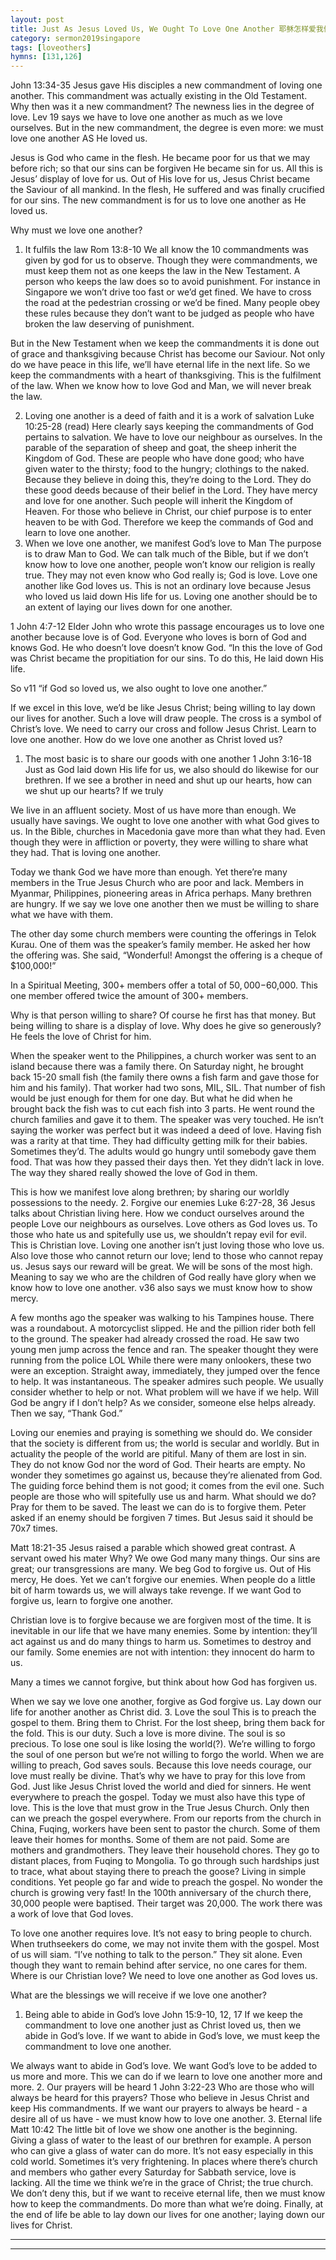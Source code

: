 ```yaml
---
layout: post
title: Just As Jesus Loved Us, We Ought To Love One Another 耶稣怎样爱我们，我们也怎样相爱
category: sermon2019singapore
tags: [loveothers]
hymns: [131,126]
---
```


John 13:34-35
Jesus gave His disciples a new commandment of loving one another. This commandment was actually existing in the Old Testament. Why then was it a new commandment? The newness lies in the degree of love. Lev 19 says we have to love one another as much as we love ourselves. But in the new commandment, the degree is even more: we must love one another AS He loved us. 

Jesus is God who came in the flesh. He became poor for us that we may before rich; so that our sins can be forgiven He became sin for us. All this is Jesus’ display of love for us. Out of His love for us, Jesus Christ became the Saviour of all mankind. In the flesh, He suffered and was finally crucified for our sins. The new commandment is for us to love one another as He loved us. 

Why must we love one another?
1. It fulfils the law
Rom 13:8-10
We all know the 10 commandments was given by god for us to observe. Though they were commandments, we must keep them not as one keeps the law in the New Testament. A person who keeps the law does so to avoid punishment. For instance in Singapore we won’t drive too fast or we’d get fined. We have to cross the road at the pedestrian crossing or we’d be fined. Many people obey these rules because they don’t want to be judged as people who have broken the law deserving of punishment.

But in the New Testament when we keep the commandments it is done out of grace and thanksgiving because Christ has become our Saviour. Not only do we have peace in this life, we’ll have eternal life in the next life. So we keep the commandments with a heart of thanksgiving. This is the fulfilment of the law. When we know how to love God and Man, we will never break the law. 

2. Loving one another is a deed of faith and it is a work of salvation 
Luke 10:25-28 (read)
Here clearly says keeping the commandments of God pertains to salvation. We have to love our neighbour as ourselves. In the parable of the separation of sheep and goat, the sheep inherit the Kingdom of God. These are people who have done good; who have given water to the thirsty; food to the hungry; clothings to the naked. Because they believe in doing this, they’re doing to the Lord. They do these good deeds because of their belief in the Lord. They have mercy and love for one another. Such people will inherit the Kingdom of Heaven. For those who believe in Christ, our chief purpose is to enter heaven to be with God. Therefore we keep the commands of God and learn to love one another. 
3. When we love one another, we manifest God’s love to Man
The purpose is to draw Man to God. We can talk much of the Bible, but if we don’t know how to love one another, people won’t know our religion is really true. They may not even know who God really is; God is love. Love one another like God loves us. This is not an ordinary love because Jesus who loved us laid down His life for us. Loving one another should be to an extent of laying our lives down for one another. 

1 John 4:7-12
Elder John who wrote this passage encourages us to love one another because love is of God. Everyone who loves is born of God and knows God. He who doesn’t love doesn’t know God. “In this the love of God was 
Christ became the propitiation for our sins. To do this, He laid down His life. 

So v11 “if God so loved us, we also ought to love one another.”

If we excel in this love, we’d be like Jesus Christ; being willing to lay down our lives for another. Such a love will draw people. The cross is a symbol of Christ’s love. We need to carry our cross and follow Jesus Christ. Learn to love one another. 
How do we love one another as Christ loved us?
1. The most basic is to share our goods with one another 
1 John 3:16-18
Just as God laid down His life for us, we also should do likewise for our brethren. If we see a brother in need and shut up our hearts, how can we shut up our hearts? If we truly

We live in an affluent society. Most of us have more than enough. We usually have savings. We ought to love one another with what God gives to us. In the Bible, churches in Macedonia gave more than what they had. Even though they were in affliction or poverty, they were willing to share what they had. That is loving one another. 

Today we thank God we have more than enough. Yet there’re many members in the True Jesus Church who are poor and lack. Members in Myanmar, Philippines, pioneering areas in Africa perhaps. Many brethren are hungry. If we say we love one another then we must be willing to share what we have with them. 

The other day some church members were counting the offerings in Telok Kurau. One of them was the speaker’s family member. He asked her how the offering was. She said, “Wonderful! Amongst the offering is a cheque of $100,000!”

In a Spiritual Meeting, 300+ members offer a total of $50,000-$60,000. This one member offered twice the amount of 300+ members.

Why is that person willing to share? Of course he first has that money. But being willing to share is a display of love. Why does he give so generously? He feels the love of Christ for him. 

When the speaker went to the Philippines, a church worker was sent to an island because there was a family there. On Saturday night, he brought back 15-20 small fish (the family there owns a fish farm and gave those for him and his family). That worker had two sons, MIL, SIL. That number of fish would be just enough for them for one day. But what he did when he brought back the fish was to cut each fish into 3 parts. He went round the church families and gave it to them. The speaker was very touched. He isn’t saying the worker was perfect but it was indeed a deed of love. Having fish was a rarity at that time. They had difficulty getting milk for their babies. Sometimes they’d. The adults would go hungry until somebody gave them food. That was how they passed their days then. Yet they didn’t lack in love. The way they shared really showed the love of God in them. 

This is how we manifest love along brethren; by sharing our worldly possessions to the needy. 
2. Forgive our enemies
Luke 6:27-28, 36
Jesus talks about Christian living here. How we conduct ourselves around the people
Love our neighbours as ourselves. Love others as God loves us. To those who hate us and spitefully use us, we shouldn’t repay evil for evil. This is Christian love. Loving one another isn’t just loving those who love us. Also love those who cannot return our love; lend to those who cannot repay us. Jesus says our reward will be great. We will be sons of the most high. Meaning to say we who are the children of God really have glory when we know how to love one another. v36 also says we must know how to show mercy. 

A few months ago the speaker was walking to his Tampines house. There was a roundabout. A motorcyclist slipped. He and the pillion rider both fell to the ground. The speaker had already crossed the road. He saw two young men jump across the fence and ran. The speaker thought they were running from the police LOL 
While there were many onlookers, these two were an exception. Straight away, immediately, they jumped over the fence to help. It was instantaneous. The speaker admires such people. We usually consider whether to help or not. What problem will we have if we help. Will God be angry if I don’t help? As we consider, someone else helps already. Then we say, “Thank God.”

Loving our enemies and praying is something we should do. We consider that the society is different from us; the world is secular and worldly. But in actuality the people of the world are pitiful. Many of them are lost in sin. They do not know God nor the word of God. Their hearts are empty. No wonder they sometimes go against us, because they’re alienated from God. The guiding force behind them is not good; it comes from the evil one. Such people are those who will spitefully use us and harm. What should we do? Pray for them to be saved. The least we can do is to forgive them. Peter asked if an enemy should be forgiven 7 times. But Jesus said it should be 70x7 times. 

Matt 18:21-35
Jesus raised a parable which showed great contrast. A servant owed his mater 
Why? We owe God many many things. Our sins are great; our transgressions are many. We beg God to forgive us. Out of His mercy, He does. Yet we can’t forgive our enemies. When people do a little bit of harm towards us, we will always take revenge. If we want God to forgive us, learn to forgive one another. 

Christian love is to forgive because we are forgiven most of the time. It is inevitable in our life that we have many enemies. Some by intention: they’ll act against us and do many things to harm us. Sometimes to destroy and our family. Some enemies are not with intention: they innocent do harm to us. 

Many a times we cannot forgive, but think about how God has forgiven us.

When we say we love one another, forgive as God forgive us. Lay down our life for another another as Christ did. 
3. Love the soul 
This is to preach the gospel to them. Bring them to Christ. For the lost sheep, bring them back for the fold. This is our duty. Such a love is more divine. The soul is so precious. To lose one soul is like losing the world(?). We’re willing to forgo the soul of one person but we’re not willing to forgo the world. When we are willing to preach, God saves souls. Because this love needs courage, our love must really be divine. That’s why we have to pray for this love from God. Just like Jesus Christ loved the world and died for sinners. He went everywhere to preach the gospel. Today we must also have this type of love. This is the love that must grow in the True Jesus Church. Only then can we preach the gospel everywhere. From our reports from the church in China, Fuqing, workers have been sent to pastor the church. Some of them leave their homes for months. Some of them are not paid. Some are mothers and grandmothers. They leave their household chores. They go to distant places, from Fuqing to Mongolia. To go through such hardships just to trace, what about staying there to preach the goose? Living in simple conditions. Yet people go far and wide to preach the gospel. No wonder the church is growing very fast! In the 100th anniversary of the church there, 30,000 people were baptised. Their target was 20,000. The work there was a work of love that God loves. 

To love one another requires love. It’s not easy to bring people to church. When truthseekers do come, we may not invite them with the gospel. Most of us will siam. “I’ve nothing to talk to the person.” They sit alone. Even though they want to remain behind after service, no one cares for them. Where is our Christian love? We need to love one another as God loves us. 

What are the blessings we will receive if we love one another?
1. Being able to abide in God’s love
John 15:9-10, 12, 17
If we keep the commandment to love one another just as Christ loved us, then we abide in God’s love. If we want to abide in God’s love, we must keep the commandment to love one another. 

We always want to abide in God’s love. We want God’s love to be added to us more and more. This we can do if we learn to love one another more and more. 
2. Our prayers will be heard
1 John 3:22-23
Who are those who will always be heard for this prayers? Those who believe in Jesus Christ and keep His commandments. If we want our prayers to always be heard - a desire all of us have - we must know how to love one another. 
3. Eternal life
Matt 10:42
The little bit of love we show one another is the beginning. Giving a glass of water to the least of our brethren for example. A person who can give a glass of water can do more. It’s not easy especially in this cold world. Sometimes it’s very frightening. In places where there’s church and members who gather every Saturday for Sabbath service, love is lacking. All the time we think we’re in the grace of Christ; the true church. We don’t deny this, but if we want to receive eternal life, then we must know how to keep the commandments. Do more than what we’re doing. Finally, at the end of life be able to lay down our lives for one another; laying down our lives for Christ.



----
****
